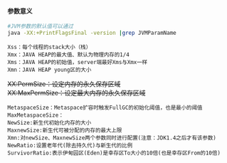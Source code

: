 #### 参数意义
  
```bash
#JVM参数的默认值可以通过
java -XX:+PrintFlagsFinal -version |grep JVMParamName
```

    Xss：每个线程的stack大小（栈）
    Xmx：JAVA HEAP的最大值、默认为物理内存的1/4
    Xms：JAVA HEAP的初始值，server端最好Xms与Xmx一样
    Xmn：JAVA HEAP young区的大小
~~XX:PermSize：设定内存的永久保存区域~~  
~~XX:MaxPermSize：设定最大内存的永久保存区域~~
   
    MetaspaceSize：Metaspace扩容时触发FullGC的初始化阈值，也是最小的阈值
    MaxMetaspaceSize：
    NewSize:新生代初始化内存的大小
    MaxnewSize:新生代可被分配的内存的最大上限
    Xmn:对newSize、MaxnewSize两个参数同时进行配置(注意：JDK1.4之后才有该参数)
    NewRatio:设置老年代(除去持久代)与新生代的比例
    SurvivorRatio:表示伊甸园区(Eden)是幸存区To大小的10倍(也是幸存区From的10倍)
